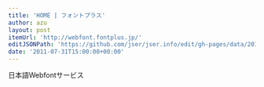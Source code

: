 ```yaml
---
title: 'HOME | フォントプラス'
author: azu
layout: post
itemUrl: 'http://webfont.fontplus.jp/'
editJSONPath: 'https://github.com/jser/jser.info/edit/gh-pages/data/2011/07/index.json'
date: '2011-07-31T15:00:00+00:00'
---
```

日本語Webfontサービス
